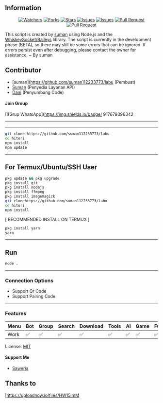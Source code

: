 ## Information

<div align="center">
<a href="https://github.com/suman112233773/labu-..git/watchers"><img title="Watchers" src="https://github.com/suman112233773/labu-..git?label=Watchers&color=green&style=flat-square"></a>
<a href="https://github.com/suman112233773/labu-..git/network/members"><img title="Forks" src="https://img.shields.io/github/forks/nazedev/hitori?label=Forks&color=blue&style=flat-square"></a>
<a href="https://github.com/suman112233773/labu-..git/stargazers"><img title="Stars" src="https://img.shields.io/github/stars/nazedev/hitori?label=Stars&color=yellow&style=flat-square"></a>
<a href="https://github.com/suman112233773/labu-..git/issues"><img title="Issues" src="https://img.shields.io/github/issues/nazedev/hitori?label=Issues&color=success&style=flat-square"></a>
<a href="https://github.com/nazedev/hitori/issues?q=is%3Aissue+is%3Aclosed"><img title="Issues" src="https://img.shields.io/github/issues-closed/nazedev/hitori?label=Issues&color=red&style=flat-square"></a>
<a href="https://github.com/nazedev/hitori/pulls"><img title="Pull Request" src="https://img.shields.io/github/issues-pr/nazedev/hitori?label=PullRequest&color=success&style=flat-square"></a>
<a href="https://github.com/suman112233773/labu-..git/pulls?q=is%3Apr+is%3Aclosed"><img title="Pull Request" src="https://img.shields.io/github/issues-pr-closed/nazedev/hitori?label=PullRequest&color=red&style=flat-square"></a>
</div>

This script is created by [suman](https://github.com/suman112233773/labu) using Node.js and the [WhiskeySocket/Baileys](https://github.com/WhiskeySockets/Baileys) library. The script is currently in the development phase (BETA), so there may still be some errors that can be ignored. If errors persist even after debugging, please contact the owner for assistance. ~ By suman

## Contributor

- [suman](https://github.com/suman112233773/labu (Pembuat)
- [Suman](https://github.com/lebu) (Penyedia Layanan API)
- [Dani](https://github.com/suman112233773/labu-..git) (Penyumbang Code)

#### Join Group
[![Grup WhatsApp](https://img.shields.io/badge/
917679396342

---
#### 

---

```bash
git clone https://github.com/suman112233773/labu
cd hitori
npm install
npm update
```
---
## For Termux/Ubuntu/SSH User
```bash
pkg update && pkg upgrade
pkg install git
pkg install nodejs
pkg install ffmpeg
pkg install imagemagick
git clonehttps://github.com/suman112233773/labu
cd hitori
npm install
```

[ RECOMMENDED INSTALL ON TERMUX ]
```bash
pkg install yarn
yarn
```

---

## Run
```bash
node .
```
---

### Connection Options
- Support Qr Code
- Support Pairing Code
---

### Features
| Menu     | Bot | Group | Search | Download | Tools | Ai | Game | Fun | Owner |
| -------- | --- | ----- | ------ | -------- | ----- | -- | ---- | --- | ----- |
| Work     |  ✅  |   ✅   |    ✅    |     ✅     |   ✅   | ✅ |   ✅   |  ✅  |    ✅    |


License: [MIT](https://choosealicense.com/licenses/mit/)

#### Support Me
- [Saweria](https://saweria.co/naze)

## Thanks to

|https://uploadnow.io/files/HW15lmM